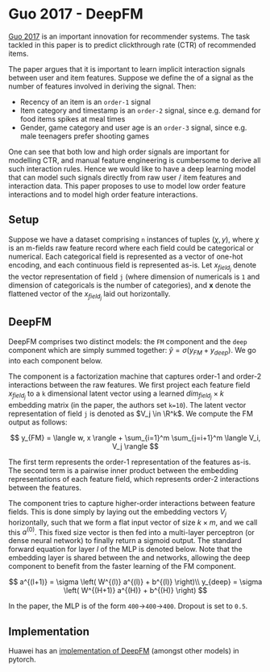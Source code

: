 # Guo 2017 - DeepFM

[Guo 2017](https://arxiv.org/pdf/1703.04247.pdf) is an important innovation for recommender systems. The task tackled in this paper is to predict clickthrough rate (CTR) of recommended items.

The paper argues that it is important to learn implicit interaction signals between user and item features. Suppose we define the <order> of a signal as the number of features involved in deriving the signal. Then:
- Recency of an item is an `order-1` signal
- Item category and timestamp is an `order-2` signal, since e.g. demand for food items spikes at meal times
- Gender, game category and user age is an `order-3` signal, since e.g. male teenagers prefer shooting games

One can see that both low and high order signals are important for modelling CTR, and manual feature engineering is cumbersome to derive all such interaction rules. Hence we would like to have a deep learning model that can model such signals directly from raw user / item features and interaction data. This paper proposes to use <Factorization Machines> to model low order feature interactions and <deep neural network> to model high order feature interactions.

## Setup

Suppose we have a dataset comprising `n` instances of tuples $(\chi, y)$, where $\chi$ is an m-fields raw feature record where each field could be categorical or numerical. Each categorical field is represented as a vector of one-hot encoding, and each continuous field is represented as-is. Let $x_{field_j}$ denote the vector representation of field `j` (where dimension of numericals is `1` and dimension of categoricals is the number of categories), and $\mathbf{x}$ denote the flattened vector of the $x_{field_j}$ laid out horizontally.

## DeepFM

DeepFM comprises two distinct models: the `FM` component and the `deep` component which are simply summed together: $\hat{y} = \sigma (y_{FM} + y_{deep})$. We go into each component below.

The <FM> component is a factorization machine that captures order-1 and order-2 interactions between the raw features. We first project each feature field $x_{field_j}$ to a `k` dimensional latent vector using a learned $dim_{field_j} \times k$ embedding matrix (in the paper, the authors set `k=10`). The latent vector representation of field `j` is denoted as $V_j \in \R^k$. We compute the FM output as follows:

$$
    y_{FM} = \langle w, x \rangle + \sum_{i=1}^m \sum_{j=i+1}^m \langle V_i, V_j \rangle
$$

The first term represents the order-1 representation of the features as-is. The second term is a pairwise inner product between the embedding representations of each feature field, which represents order-2 interactions between the features.

The <deep> component tries to capture higher-order interactions between feature fields. This is done simply by laying out the embedding vectors $V_j$ horizontally, such that we form a flat input vector of size $k \times m$, and we call this $a^{(0)}$. This fixed size vector is then fed into a multi-layer perceptron (or dense neural network) to finally return a sigmoid output. The standard forward equation for layer $l$ of the MLP is denoted below. Note that the embedding layer is shared between the <deep> and <FM> networks, allowing the deep component to benefit from the faster learning of the FM component.

$$
    a^{(l+1)} = \sigma \left( W^{(l)} a^{(l)} + b^{(l)} \right)\\
    y_{deep} = \sigma \left( W^{(H+1)} a^{(H)} + b^{(H)} \right)
$$

In the paper, the MLP is of the form `400`->`400`->`400`. Dropout is set to `0.5`.

## Implementation

Huawei has an [implementation of DeepFM](https://github.com/reczoo/FuxiCTR/tree/main/model_zoo/DeepFM/DeepFM_torch) (amongst other models) in pytorch.